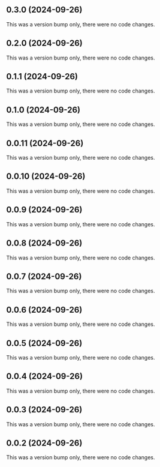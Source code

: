 ## 0.3.0 (2024-09-26)

This was a version bump only, there were no code changes.

## 0.2.0 (2024-09-26)

This was a version bump only, there were no code changes.

## 0.1.1 (2024-09-26)

This was a version bump only, there were no code changes.

## 0.1.0 (2024-09-26)

This was a version bump only, there were no code changes.

## 0.0.11 (2024-09-26)

This was a version bump only, there were no code changes.

## 0.0.10 (2024-09-26)

This was a version bump only, there were no code changes.

## 0.0.9 (2024-09-26)

This was a version bump only, there were no code changes.

## 0.0.8 (2024-09-26)

This was a version bump only, there were no code changes.

## 0.0.7 (2024-09-26)

This was a version bump only, there were no code changes.

## 0.0.6 (2024-09-26)

This was a version bump only, there were no code changes.

## 0.0.5 (2024-09-26)

This was a version bump only, there were no code changes.

## 0.0.4 (2024-09-26)

This was a version bump only, there were no code changes.

## 0.0.3 (2024-09-26)

This was a version bump only, there were no code changes.

## 0.0.2 (2024-09-26)

This was a version bump only, there were no code changes.
